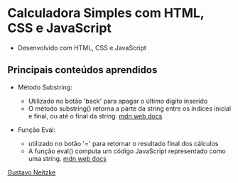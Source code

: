 # Calculadora Simples com HTML, CSS e JavaScript

- Desenvolvido com HTML, CSS e JavaScript

## Principais conteúdos aprendidos

- Método Substring:
  - Utilizado no botão 'back' para apagar o último digito inserido
  - O método substring() retorna a parte da string entre os índices inicial e final, ou até o final da string.
[mdn web docs](https://developer.mozilla.org/pt-BR/docs/Web/JavaScript/Reference/Global_Objects/String/substring)

- Função Eval:
  - utilizado no botão '=' para retornar o resultado final dos cálculos
  - A função eval() computa um código JavaScript representado como uma string.
[mdn web docs](https://developer.mozilla.org/pt-BR/docs/Web/JavaScript/Reference/Global_Objects/eval#nunca_use_eval!)


[Gustavo Neitzke](https://www.youtube.com/watch?v=42TShjXR0m0&list=PLn-1oXF21q6IwN9F3qZF9-2yEpkAtjU9w&index=2&t=2010s)
